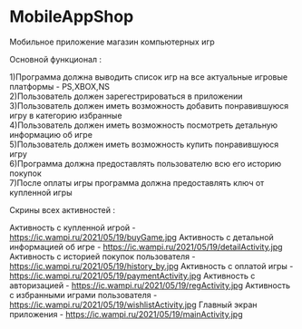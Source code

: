 # MobileAppShop
Мобильное приложение магазин компьютерных игр  

Основной функционал : 

1)Программа должна выводить список игр на все актуальные игровые платформы - PS,XBOX,NS  
2)Пользователь должен зарегестрироваться в приложении  
3)Пользователь должен иметь возможность добавить понравившуюся игру в категорию избранные  
4)Пользователь должен иметь возможность посмотреть детальную информацию об игре  
5)Пользователь должен иметь возможность купить понравившуюся игру  
6)Программа должна предоставлять пользователю всю его историю покупок  
7)После оплаты игры программа должна предоставлять ключ от купленной игры  

Скрины всех активностей :

Активность с купленной игрой - https://ic.wampi.ru/2021/05/19/buyGame.jpg
Активность с детальной информацией об игре - https://ic.wampi.ru/2021/05/19/detailActivity.jpg
Активность с историей покупок пользователя - https://ic.wampi.ru/2021/05/19/history_by.jpg
Активность с оплатой игры - https://ic.wampi.ru/2021/05/19/paymentActivity.jpg
Активность с авторизацией - https://ic.wampi.ru/2021/05/19/regActivity.jpg
Активность с избранными играми пользователя - https://ic.wampi.ru/2021/05/19/wishlistActivity.jpg
Главный экран приложения - https://ic.wampi.ru/2021/05/19/mainActivity.jpg
